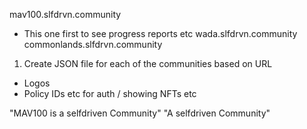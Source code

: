 mav100.slfdrvn.community
- This one first to see progress reports etc
wada.slfdrvn.community
commonlands.slfdrvn.community

1. Create JSON file for each of the communities based on URL
- Logos
- Policy IDs etc for auth / showing NFTs etc


"MAV100 is a selfdriven Community"
"A selfdriven Community"
